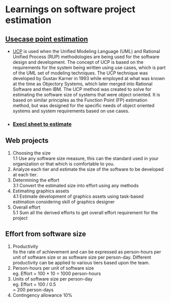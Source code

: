 # Learnings on software project estimation
## [Usecase point estimation](https://github.com/signalarun/estimation-learnings/tree/master/usecase-point-estimation)
   * [UCP](https://en.wikipedia.org/wiki/Use_Case_Points) is used when the Unified Modeling Language (UML) and Rational Unified Process (RUP) methodologies are being 
used for the software design and development. The concept of UCP is based on the requirements for the system being
written using use cases, which is part of the UML set of modeling techniques. 
The UCP technique was developed by Gustav Karner in 1993 while employed at what was known at the time as Objectory Systems, 
which later merged into Rational Software and then IBM. The UCP method was created to solve for estimating the software
size of systems that were object oriented. It is based on similar principles as the Function Point (FP) estimation method,
but was designed for the specific needs of object oriented systems and system requirements based on use cases.

* ### [Execl sheet to estimate](https://github.com/signalarun/estimation-learnings/blob/master/usecase-point-estimation/UCP%20Estimation.xlsx)

## Web projects
 1. Choosing the size  
     1.1 Use any software size measure, this can the standard used in your organization or that which is comfortable to you.
 2. Analyze each tier and estimate the size of the software to be developed at each tier.
 3. Determining the effort  
     3.1 Convert the estimated size into effort using any methods
 4. Estimating graphics assets  
     4.1 Estimate development of graphics assets using task-based estimation considering skill of graphics designer
 5. Overall effort  
     5.1 Sum all the derived efforts to get overall effort requirement for the project

## Effort from software size
 1. Productivity  
     Its the rate of achievement and can be expressed as person-hours per unit of software size or as software size per 
     person-day. Different productivity can be applied to various tiers based upon the team.
 2. Person-hours per unit of software size  
     eg. Effort = 100<size> * 10<person-hours or productivity>
                = 1000 person-hours    
 3. Units of software size per person-day  
      eg. Effort = 100<size> / 0.5<size per person-day or productivity>  
                 = 200 person-days
 4. Contingency allowance 10%
    



